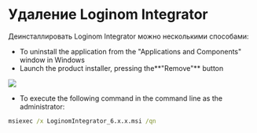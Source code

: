 # Удаление Loginom Integrator

Деинсталлировать Loginom Integrator можно несколькими способами:

* To uninstall the application from the "Applications and Components" window in Windows
* Launch the product installer, pressing the**"Remove"** button

![](../images/integrator_msi_remove.png)

* To execute the following command in the command line as the administrator:

```cmd
msiexec /x LoginomIntegrator_6.x.x.msi /qn
```
